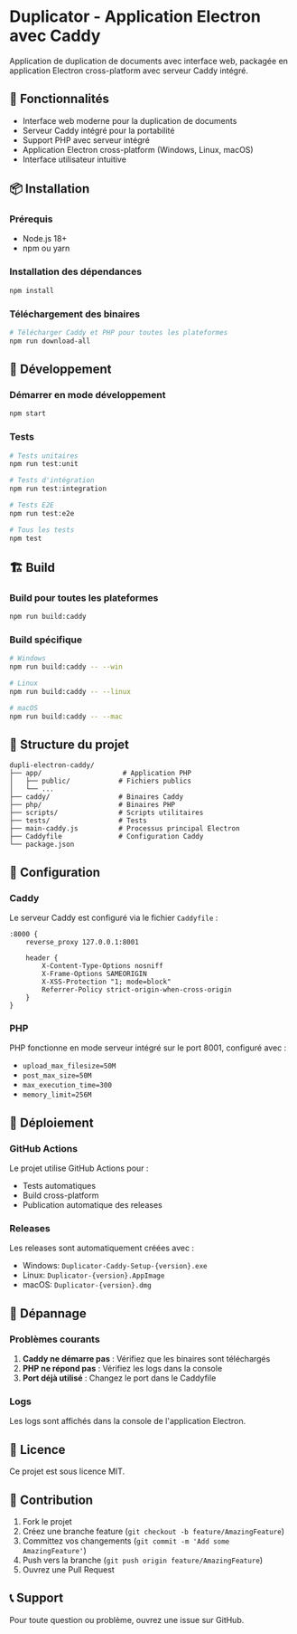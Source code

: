 # Duplicator - Application Electron avec Caddy

Application de duplication de documents avec interface web, packagée en application Electron cross-platform avec serveur Caddy intégré.

## 🚀 Fonctionnalités

- Interface web moderne pour la duplication de documents
- Serveur Caddy intégré pour la portabilité
- Support PHP avec serveur intégré
- Application Electron cross-platform (Windows, Linux, macOS)
- Interface utilisateur intuitive

## 📦 Installation

### Prérequis

- Node.js 18+ 
- npm ou yarn

### Installation des dépendances

```bash
npm install
```

### Téléchargement des binaires

```bash
# Télécharger Caddy et PHP pour toutes les plateformes
npm run download-all
```

## 🔧 Développement

### Démarrer en mode développement

```bash
npm start
```

### Tests

```bash
# Tests unitaires
npm run test:unit

# Tests d'intégration
npm run test:integration

# Tests E2E
npm run test:e2e

# Tous les tests
npm test
```

## 🏗️ Build

### Build pour toutes les plateformes

```bash
npm run build:caddy
```

### Build spécifique

```bash
# Windows
npm run build:caddy -- --win

# Linux
npm run build:caddy -- --linux

# macOS
npm run build:caddy -- --mac
```

## 📁 Structure du projet

```
dupli-electron-caddy/
├── app/                    # Application PHP
│   ├── public/            # Fichiers publics
│   └── ...
├── caddy/                 # Binaires Caddy
├── php/                   # Binaires PHP
├── scripts/               # Scripts utilitaires
├── tests/                 # Tests
├── main-caddy.js          # Processus principal Electron
├── Caddyfile              # Configuration Caddy
└── package.json
```

## 🔧 Configuration

### Caddy

Le serveur Caddy est configuré via le fichier `Caddyfile` :

```
:8000 {
    reverse_proxy 127.0.0.1:8001
    
    header {
        X-Content-Type-Options nosniff
        X-Frame-Options SAMEORIGIN
        X-XSS-Protection "1; mode=block"
        Referrer-Policy strict-origin-when-cross-origin
    }
}
```

### PHP

PHP fonctionne en mode serveur intégré sur le port 8001, configuré avec :
- `upload_max_filesize=50M`
- `post_max_size=50M`
- `max_execution_time=300`
- `memory_limit=256M`

## 🚀 Déploiement

### GitHub Actions

Le projet utilise GitHub Actions pour :
- Tests automatiques
- Build cross-platform
- Publication automatique des releases

### Releases

Les releases sont automatiquement créées avec :
- Windows: `Duplicator-Caddy-Setup-{version}.exe`
- Linux: `Duplicator-{version}.AppImage`
- macOS: `Duplicator-{version}.dmg`

## 🐛 Dépannage

### Problèmes courants

1. **Caddy ne démarre pas** : Vérifiez que les binaires sont téléchargés
2. **PHP ne répond pas** : Vérifiez les logs dans la console
3. **Port déjà utilisé** : Changez le port dans le Caddyfile

### Logs

Les logs sont affichés dans la console de l'application Electron.

## 📄 Licence

Ce projet est sous licence MIT.

## 🤝 Contribution

1. Fork le projet
2. Créez une branche feature (`git checkout -b feature/AmazingFeature`)
3. Committez vos changements (`git commit -m 'Add some AmazingFeature'`)
4. Push vers la branche (`git push origin feature/AmazingFeature`)
5. Ouvrez une Pull Request

## 📞 Support

Pour toute question ou problème, ouvrez une issue sur GitHub.
